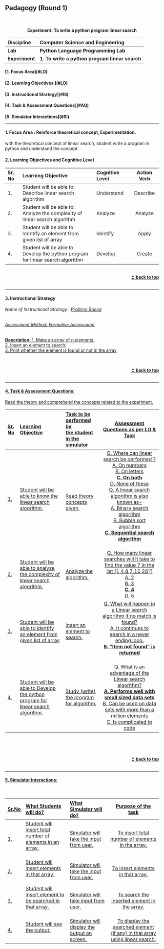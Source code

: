 ## Pedagogy (Round 1)
<p align="center">
<br>
<br>
<b> Experiment: To write a python program linear search  <a name="top"> </b></a> <br>
</p>

<b>Discipline | <b>Computer Science and Engineering </b>
:--|:--|
<b> Lab </b>| <b> Python Language Programming Lab</b>
<b> Experiment </b>|     <b> 1. To write a python program linear search </b>


<h4> [1. Focus Area](#LO)
<h4> [2. Learning Objectives ](#LO)
<h4> [3. Instructional Strategy](#IS)
<h4> [4. Task & Assessment Questions](#AQ)
<h4> [5. Simulator Interactions](#SI)
<hr>

<a name="LO"></a>
#### 1. Focus Area : Reinforce theoretical concept, Experimentation.
with the theoretical concept of linear search, student write a program in python and understand the concept.
#### 2. Learning Objectives and Cognitive Level


Sr. No |	Learning Objective	| Cognitive Level | Action Verb
:--|:--|:--|:-:
1.| Student will be able to: <br>Describe linear search algorithm <br>  | Understand | Describe
2.| Student will be able to: <br>Analyze the complexity of linear search algorithm <br>  | Analyze | Analyze
3.| Student will be able to: <br>Identify an element from given list of array <br>  | Identify | Apply
4.| Student will be able to: <br>Develop the python program for linear search algorithm <br>  | Develop | Create



<br/>
<div align="right">
    <b><a href="#top">↥ back to top</a></b>
</div>
<br/>
<hr>

<a name="IS"></a>
#### 3. Instructional Strategy
###### Name of Instructional Strategy  :    <u> Problem Based
###### Assessment Method: Formative Assessment

<u> <b>Description: </b>1. Make an array of n elements: </u><br>
<u> <b></b>2. Insert an element to search: </u><br>
<u> <b> </b>3. Print whether the element is found or not in the array </u><br>
<br>
 

<br/>
<div align="right">
    <b><a href="#top">↥ back to top</a></b>
</div>
<br/>
<hr>

<a name="AQ"></a>
#### 4. Task & Assessment Questions:

Read the theory and comprehend the concepts related to the experiment.
<br>

Sr. No |	Learning Objective	| Task to be performed by <br> the student  in the simulator | Assessment Questions as per LO & Task
:--|:--|:--|:-:
1.| Student will be able to know the linear search algorithm. | <br> Read theory concepts given. | Q. Where can linear search be performed ? <br> A. On numbers <br> B. On letters <br> <b> C. On both </b> <br>  D. None of these  <br> Q. A linear search algorithm is also known as- <br> A. Binary search algorithm <br> B. Bubble sort algorithm <br> <b> C. Sequential search algorithm <br> </b>  <br>
2.| Student will be able to analyze the complexity of linear search algorithm. | Analyze the algorithm. <br> | Q. How many linear searches will it take to find the value 7 in the list [1,4,8,7,10,28]? <br> A. 2 <br> B. 3 <br> <b> C. 4 </b> <br> D. 5  <br> 
3.| Student will be able to identify an element from given list of array | Insert an element to search. <br> |Q. What will happen in a Linear search algorithm if no match is found? <br> A. It continues to search in a never ending loop. <b> <br> B. "Item not found" is returned </b> <br>   <br> 
4.| Student will be able to Develop the python program for linear search algorithm. | Study (write) the program for algorithm. <br> | Q. What is an advantage of the Linear search algorithm? <br> <b>A. Performs well with small sized data sets </b><br> B. Can be used on data sets with more than a million elements <br> C. Is complicated to code  <br> 



 <br>

 <u>  <u>
<br/>
<div align="right">
    <b><a href="#top">↥ back to top</a></b>
</div>
<br/>
<hr>

<a name="SI"></a>

#### 5. Simulator Interactions:
<br>

Sr.No | What Students will do? |	What Simulator will do?	| Purpose of the task
:--|:--|:--|:--:
1.| Student will insert total number of elements in an array. <br>  <br>  | Simulator will take the input from user. <br>   | To insert total number of elements in the array.
2.| Student will insert elements in that array. <br>  <br>  | Simulator will take the input from user. <br>   | To insert elements in that array.
3.| Student will insert element to be searched in that array. <br>  <br>  | Simulator will take input from user. <br>   | To search the inserted element in the array.
4.| Student will see the output. <br>  <br>  | Simulator will display the output on screen. <br>  | To display the searched element (if any) in that array using linear search.
